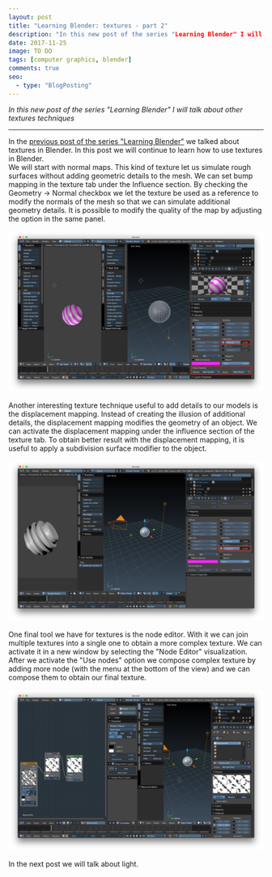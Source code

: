 ```yaml
---
layout: post
title: "Learning Blender: textures - part 2"
description: "In this new post of the series "Learning Blender" I will talk other about textures techniques."
date: 2017-11-25
image: TO DO
tags: [computer graphics, blender]
comments: true
seo:
  - type: "BlogPosting"
---
```


*In this new post of the series "Learning Blender" I will talk about other textures techniques*

---

In the [previous post of the series "Learning Blender"](TODO) we talked about textures in Blender. In this post we 
will continue to learn how to use textures in Blender.  
We will start with normal maps. This kind of texture let us simulate rough surfaces without adding geometric
 details to the mesh. We can set bump mapping in the texture tab under the Influence section. By checking the 
 Geometry -> Normal checkbox we let the texture be used as a reference to modify the normals of the mesh so that we 
 can simulate additional geometry details. It is possible to modify the quality of the map by adjusting the option in
  the same panel.
  
![blender normal mapping](/assets/images/posts/blender-normal-mapping.jpg "blender normal mapping")
  
Another interesting texture technique useful to add details to our models is the displacement mapping. Instead of 
creating the illusion of additional details, the displacement mapping modifies the geometry of an object. We can 
activate the displacement mapping under the influence section of the texture tab. To obtain better result with the 
displacement mapping, it is useful to apply a subdivision surface modifier to the object.

![blender displacement mapping](/assets/images/posts/blender-displacement-mapping.jpg "blender displacement mapping")

One final tool we have for textures is the node editor. With it we can join multiple textures into a single one to 
obtain a more complex texture. We can activate it in a new window by selecting the "Node Editor" visualization. After
 we activate the "Use nodes" option we compose complex texture by adding more node (with the menu at the bottom of 
 the view) and we can compose them to obtain our final texture.
 
![blender node editor](/assets/images/posts/blender-node-editor.jpg "blender node editor")
 
In the next post we will talk about light.

    
  
